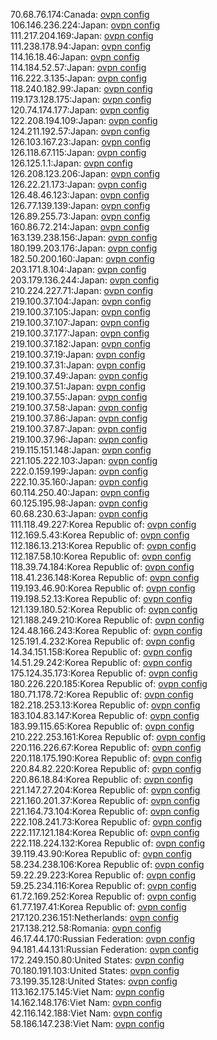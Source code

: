 70.68.76.174:Canada: [ovpn config](vpn/70_68_76_174.ovpn)  
106.146.236.224:Japan: [ovpn config](vpn/106_146_236_224.ovpn)  
111.217.204.169:Japan: [ovpn config](vpn/111_217_204_169.ovpn)  
111.238.178.94:Japan: [ovpn config](vpn/111_238_178_94.ovpn)  
114.16.18.46:Japan: [ovpn config](vpn/114_16_18_46.ovpn)  
114.184.52.57:Japan: [ovpn config](vpn/114_184_52_57.ovpn)  
116.222.3.135:Japan: [ovpn config](vpn/116_222_3_135.ovpn)  
118.240.182.99:Japan: [ovpn config](vpn/118_240_182_99.ovpn)  
119.173.128.175:Japan: [ovpn config](vpn/119_173_128_175.ovpn)  
120.74.174.177:Japan: [ovpn config](vpn/120_74_174_177.ovpn)  
122.208.194.109:Japan: [ovpn config](vpn/122_208_194_109.ovpn)  
124.211.192.57:Japan: [ovpn config](vpn/124_211_192_57.ovpn)  
126.103.167.23:Japan: [ovpn config](vpn/126_103_167_23.ovpn)  
126.118.67.115:Japan: [ovpn config](vpn/126_118_67_115.ovpn)  
126.125.1.1:Japan: [ovpn config](vpn/126_125_1_1.ovpn)  
126.208.123.206:Japan: [ovpn config](vpn/126_208_123_206.ovpn)  
126.22.21.173:Japan: [ovpn config](vpn/126_22_21_173.ovpn)  
126.48.46.123:Japan: [ovpn config](vpn/126_48_46_123.ovpn)  
126.77.139.139:Japan: [ovpn config](vpn/126_77_139_139.ovpn)  
126.89.255.73:Japan: [ovpn config](vpn/126_89_255_73.ovpn)  
160.86.72.214:Japan: [ovpn config](vpn/160_86_72_214.ovpn)  
163.139.238.156:Japan: [ovpn config](vpn/163_139_238_156.ovpn)  
180.199.203.176:Japan: [ovpn config](vpn/180_199_203_176.ovpn)  
182.50.200.160:Japan: [ovpn config](vpn/182_50_200_160.ovpn)  
203.171.8.104:Japan: [ovpn config](vpn/203_171_8_104.ovpn)  
203.179.136.244:Japan: [ovpn config](vpn/203_179_136_244.ovpn)  
210.224.227.71:Japan: [ovpn config](vpn/210_224_227_71.ovpn)  
219.100.37.104:Japan: [ovpn config](vpn/219_100_37_104.ovpn)  
219.100.37.105:Japan: [ovpn config](vpn/219_100_37_105.ovpn)  
219.100.37.107:Japan: [ovpn config](vpn/219_100_37_107.ovpn)  
219.100.37.177:Japan: [ovpn config](vpn/219_100_37_177.ovpn)  
219.100.37.182:Japan: [ovpn config](vpn/219_100_37_182.ovpn)  
219.100.37.19:Japan: [ovpn config](vpn/219_100_37_19.ovpn)  
219.100.37.31:Japan: [ovpn config](vpn/219_100_37_31.ovpn)  
219.100.37.49:Japan: [ovpn config](vpn/219_100_37_49.ovpn)  
219.100.37.51:Japan: [ovpn config](vpn/219_100_37_51.ovpn)  
219.100.37.55:Japan: [ovpn config](vpn/219_100_37_55.ovpn)  
219.100.37.58:Japan: [ovpn config](vpn/219_100_37_58.ovpn)  
219.100.37.86:Japan: [ovpn config](vpn/219_100_37_86.ovpn)  
219.100.37.87:Japan: [ovpn config](vpn/219_100_37_87.ovpn)  
219.100.37.96:Japan: [ovpn config](vpn/219_100_37_96.ovpn)  
219.115.151.148:Japan: [ovpn config](vpn/219_115_151_148.ovpn)  
221.105.222.103:Japan: [ovpn config](vpn/221_105_222_103.ovpn)  
222.0.159.199:Japan: [ovpn config](vpn/222_0_159_199.ovpn)  
222.10.35.160:Japan: [ovpn config](vpn/222_10_35_160.ovpn)  
60.114.250.40:Japan: [ovpn config](vpn/60_114_250_40.ovpn)  
60.125.195.98:Japan: [ovpn config](vpn/60_125_195_98.ovpn)  
60.68.230.63:Japan: [ovpn config](vpn/60_68_230_63.ovpn)  
111.118.49.227:Korea Republic of: [ovpn config](vpn/111_118_49_227.ovpn)  
112.169.5.43:Korea Republic of: [ovpn config](vpn/112_169_5_43.ovpn)  
112.186.13.213:Korea Republic of: [ovpn config](vpn/112_186_13_213.ovpn)  
112.187.58.10:Korea Republic of: [ovpn config](vpn/112_187_58_10.ovpn)  
118.39.74.184:Korea Republic of: [ovpn config](vpn/118_39_74_184.ovpn)  
118.41.236.148:Korea Republic of: [ovpn config](vpn/118_41_236_148.ovpn)  
119.193.46.90:Korea Republic of: [ovpn config](vpn/119_193_46_90.ovpn)  
119.198.52.13:Korea Republic of: [ovpn config](vpn/119_198_52_13.ovpn)  
121.139.180.52:Korea Republic of: [ovpn config](vpn/121_139_180_52.ovpn)  
121.188.249.210:Korea Republic of: [ovpn config](vpn/121_188_249_210.ovpn)  
124.48.166.243:Korea Republic of: [ovpn config](vpn/124_48_166_243.ovpn)  
125.191.4.232:Korea Republic of: [ovpn config](vpn/125_191_4_232.ovpn)  
14.34.151.158:Korea Republic of: [ovpn config](vpn/14_34_151_158.ovpn)  
14.51.29.242:Korea Republic of: [ovpn config](vpn/14_51_29_242.ovpn)  
175.124.35.173:Korea Republic of: [ovpn config](vpn/175_124_35_173.ovpn)  
180.226.220.185:Korea Republic of: [ovpn config](vpn/180_226_220_185.ovpn)  
180.71.178.72:Korea Republic of: [ovpn config](vpn/180_71_178_72.ovpn)  
182.218.253.13:Korea Republic of: [ovpn config](vpn/182_218_253_13.ovpn)  
183.104.83.147:Korea Republic of: [ovpn config](vpn/183_104_83_147.ovpn)  
183.99.115.65:Korea Republic of: [ovpn config](vpn/183_99_115_65.ovpn)  
210.222.253.161:Korea Republic of: [ovpn config](vpn/210_222_253_161.ovpn)  
220.116.226.67:Korea Republic of: [ovpn config](vpn/220_116_226_67.ovpn)  
220.118.175.190:Korea Republic of: [ovpn config](vpn/220_118_175_190.ovpn)  
220.84.82.220:Korea Republic of: [ovpn config](vpn/220_84_82_220.ovpn)  
220.86.18.84:Korea Republic of: [ovpn config](vpn/220_86_18_84.ovpn)  
221.147.27.204:Korea Republic of: [ovpn config](vpn/221_147_27_204.ovpn)  
221.160.201.37:Korea Republic of: [ovpn config](vpn/221_160_201_37.ovpn)  
221.164.73.104:Korea Republic of: [ovpn config](vpn/221_164_73_104.ovpn)  
222.108.241.73:Korea Republic of: [ovpn config](vpn/222_108_241_73.ovpn)  
222.117.121.184:Korea Republic of: [ovpn config](vpn/222_117_121_184.ovpn)  
222.118.224.132:Korea Republic of: [ovpn config](vpn/222_118_224_132.ovpn)  
39.119.43.90:Korea Republic of: [ovpn config](vpn/39_119_43_90.ovpn)  
58.234.238.106:Korea Republic of: [ovpn config](vpn/58_234_238_106.ovpn)  
59.22.29.223:Korea Republic of: [ovpn config](vpn/59_22_29_223.ovpn)  
59.25.234.116:Korea Republic of: [ovpn config](vpn/59_25_234_116.ovpn)  
61.72.169.252:Korea Republic of: [ovpn config](vpn/61_72_169_252.ovpn)  
61.77.197.41:Korea Republic of: [ovpn config](vpn/61_77_197_41.ovpn)  
217.120.236.151:Netherlands: [ovpn config](vpn/217_120_236_151.ovpn)  
217.138.212.58:Romania: [ovpn config](vpn/217_138_212_58.ovpn)  
46.17.44.170:Russian Federation: [ovpn config](vpn/46_17_44_170.ovpn)  
94.181.44.131:Russian Federation: [ovpn config](vpn/94_181_44_131.ovpn)  
172.249.150.80:United States: [ovpn config](vpn/172_249_150_80.ovpn)  
70.180.191.103:United States: [ovpn config](vpn/70_180_191_103.ovpn)  
73.199.35.128:United States: [ovpn config](vpn/73_199_35_128.ovpn)  
113.162.175.145:Viet Nam: [ovpn config](vpn/113_162_175_145.ovpn)  
14.162.148.176:Viet Nam: [ovpn config](vpn/14_162_148_176.ovpn)  
42.116.142.188:Viet Nam: [ovpn config](vpn/42_116_142_188.ovpn)  
58.186.147.238:Viet Nam: [ovpn config](vpn/58_186_147_238.ovpn)  
